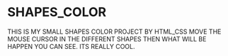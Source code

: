 # SHAPES_COLOR
THIS IS MY SMALL SHAPES COLOR PROJECT BY HTML_CSS
MOVE THE MOUSE CURSOR IN THE DIFFERENT SHAPES THEN WHAT WILL BE HAPPEN YOU CAN SEE.
ITS REALLY COOL.
